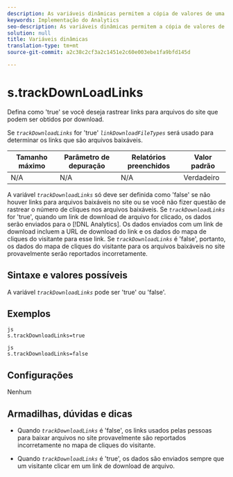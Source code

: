 ```yaml
---
description: As variáveis dinâmicas permitem a cópia de valores de uma variável para outra sem precisar digitar os valores completos várias vezes nas solicitações de imagem do site.
keywords: Implementação do Analytics
seo-description: As variáveis dinâmicas permitem a cópia de valores de uma variável para outra sem precisar digitar os valores completos várias vezes nas solicitações de imagem do site.
solution: null
title: Variáveis dinâmicas
translation-type: tm+mt
source-git-commit: a2c38c2cf3a2c1451e2c60e003ebe1fa9bfd145d

---
```



# s.trackDownLoadLinks

Defina como 'true' se você deseja rastrear links para arquivos do site que podem ser obtidos por download.

Se *`trackDownloadLinks`* for 'true' *`linkDownloadFileTypes`* será usado para determinar os links que são arquivos baixáveis.

| Tamanho máximo | Parâmetro de depuração | Relatórios preenchidos | Valor padrão |
|---|---|---|---|
| N/A | N/A | N/A | Verdadeiro |

A variável *`trackDownloadLinks`* só deve ser definida como 'false' se não houver links para arquivos baixáveis no site ou se você não fizer questão de rastrear o número de cliques nos arquivos baixáveis. Se *`trackDownloadLinks`* for 'true', quando um link de download de arquivo for clicado, os dados serão enviados para o [!DNL Analytics]. Os dados enviados com um link de download incluem a URL de download do link e os dados do mapa de cliques do visitante para esse link. Se *`trackDownloadLinks`* é 'false', portanto, os dados do mapa de cliques do visitante para os arquivos baixáveis no site provavelmente serão reportados incorretamente.

## Sintaxe e valores possíveis

A variável *`trackDownloadLinks`* pode ser 'true' ou 'false'.

## Exemplos

```
js
s.trackDownloadLinks=true 
```

```
js
s.trackDownloadLinks=false
```

## Configurações

Nenhum

## Armadilhas, dúvidas e dicas

* Quando *`trackDownloadLinks`* é 'false', os links usados pelas pessoas para baixar arquivos no site provavelmente são reportados incorretamente no mapa de cliques do visitante.

* Quando *`trackDownloadLinks`* é 'true', os dados são enviados sempre que um visitante clicar em um link de download de arquivo.